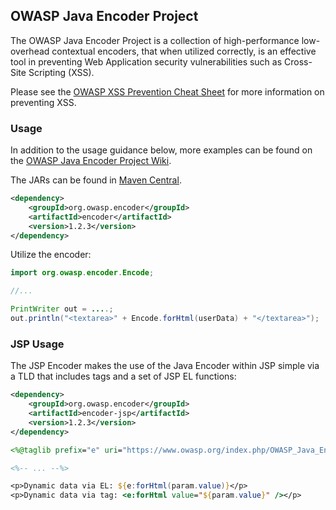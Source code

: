 ## OWASP Java Encoder Project

The OWASP Java Encoder Project is a collection of high-performance low-overhead
contextual encoders, that when utilized correctly, is an effective tool in
preventing Web Application security vulnerabilities such as Cross-Site
Scripting (XSS).

Please see the [OWASP XSS Prevention Cheat Sheet](https://www.owasp.org/index.php/XSS_%28Cross_Site_Scripting%29_Prevention_Cheat_Sheet)
for more information on preventing XSS.

### Usage

In addition to the usage guidance below, more examples can be found on the [OWASP Java Encoder Project Wiki](https://www.owasp.org/index.php/OWASP_Java_Encoder_Project#tab=Use_the_Java_Encoder_Project).

The JARs can be found in [Maven Central](https://search.maven.org/#search%7Cga%7C1%7Cg%3A%22org.owasp.encoder%22).

```xml
<dependency>
    <groupId>org.owasp.encoder</groupId>
    <artifactId>encoder</artifactId>
    <version>1.2.3</version>
</dependency>
```

Utilize the encoder:

```java
import org.owasp.encoder.Encode;

//...

PrintWriter out = ....;
out.println("<textarea>" + Encode.forHtml(userData) + "</textarea>");
```

### JSP Usage

The JSP Encoder makes the use of the Java Encoder within JSP simple via a TLD that
includes tags and a set of JSP EL functions:

```xml
<dependency>
    <groupId>org.owasp.encoder</groupId>
    <artifactId>encoder-jsp</artifactId>
    <version>1.2.3</version>
</dependency>
```

```JSP
<%@taglib prefix="e" uri="https://www.owasp.org/index.php/OWASP_Java_Encoder_Project" %>

<%-- ... --%>

<p>Dynamic data via EL: ${e:forHtml(param.value)}</p>
<p>Dynamic data via tag: <e:forHtml value="${param.value}" /></p>
```
